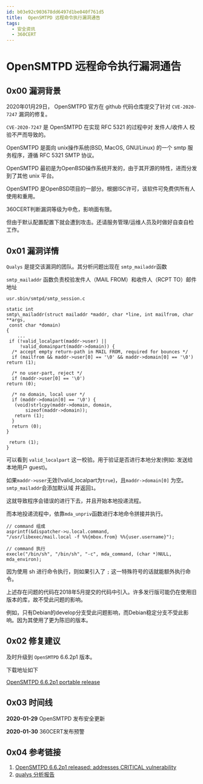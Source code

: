 ```yaml
---
id: b03e92c903678dd6497d1be040f761d5
title:  OpenSMTPD 远程命令执行漏洞通告
tags: 
  - 安全资讯
  - 360CERT
---
```


#  OpenSMTPD 远程命令执行漏洞通告

0x00 漏洞背景
---------


2020年01月29日， OpenSMTPD 官方在 github 代码仓库提交了针对 `CVE-2020-7247` 漏洞的修复。


`CVE-2020-7247` 是 OpenSMTPD 在实现 RFC 5321 的过程中对 发件人/收件人 校验不严而导致的。


OpenSMTPD 是面向 unix操作系统(BSD, MacOS, GNU/Linux) 的一个 smtp 服务程序，遵循 RFC 5321 SMTP 协议。


OpenSMTPD 最初是为OpenBSD操作系统开发的，由于其开源的特性，进而分发到了其他 unix 平台。


OpenSMTPD 是OpenBSD项目的一部分。根据ISC许可，该软件可免费供所有人使用和重用。


360CERT判断漏洞等级为中危，影响面有限。


但由于默认配置配置下就会遭到攻击。还请服务管理/运维人员及时做好自查自检工作。


0x01 漏洞详情
---------


`Qualys` 是提交该漏洞的团队。其分析问题出现在 `smtp_mailaddr`函数


`smtp_mailaddr` 函数负责校验发件人（MAIL FROM）和收件人（RCPT TO）邮件地址


`usr.sbin/smtpd/smtp_session.c`



```
static int
smtp\_mailaddr(struct mailaddr *maddr, char *line, int mailfrom, char **args,
 const char *domain)
{
    ...
 if (!valid_localpart(maddr->user) ||
     !valid_domainpart(maddr->domain)) {
  /* accept empty return-path in MAIL FROM, required for bounces */
  if (mailfrom && maddr->user[0] == '\0' && maddr->domain[0] == '\0')
return (1);

  /* no user-part, reject */
  if (maddr->user[0] == '\0')
return (0);

  /* no domain, local user */
  if (maddr->domain[0] == '\0') {
   (void)strlcpy(maddr->domain, domain,
       sizeof(maddr->domain));
   return (1);
  }
  return (0);
}

 return (1);
}

```

可以看到 `valid_localpart` 这一校验。用于验证是否进行本地分发(例如: 发送给本地用户 guest)。


如果`maddr->user`无效(!valid\_localpart为`true`)，且`maddr->domain[0]` 为空。`smtp_mailaddr`会添加默认域
并返回`1`。


这就导致程序会错误的进行下去，并且开始本地投递流程。


而本地投递流程中，依靠`mda_unpriv`函数进行本地命令拼接并执行。



```
// command 组成
asprintf(&dispatcher->u.local.command,
"/usr/libexec/mail.local -f %%{mbox.from} %%{user.username}");

// command 执行
execle("/bin/sh", "/bin/sh", "-c", mda_command, (char *)NULL, mda_environ);

```

因为使用 sh 进行命令执行，则如果引入了 `;` 这一特殊符号的话就能额外执行命令。


上述存在问题的代码在2018年5月提交的代码中引入。许多发行版可能仍在使用旧版本的库，故不受此问题的影响。


例如，只有Debian的develop分支受此问题影响，而Debian稳定分支不受此影响。因为其使用了更为陈旧的版本。


0x02 修复建议
---------


及时升级到 `OpenSMTPD` 6.6.2p1 版本。


下载地址如下


[OpenSMTPD 6.6.2p1 portable release](https://github.com/OpenSMTPD/OpenSMTPD/releases/download/6.6.2p1/opensmtpd-6.6.2p1.tar.gz)


0x03 时间线
--------


**2020-01-29** OpenSMTPD 发布安全更新


**2020-01-30** 360CERT发布预警


0x04 参考链接
---------


1. [OpenSMTPD 6.6.2p1 released: addresses CRITICAL vulnerability](https://www.mail-archive.com/misc@opensmtpd.org/msg04850.html)
2. [qualys 分析报告](https://www.qualys.com/2020/01/28/cve-2020-7247/lpe-rce-opensmtpd.txt)



